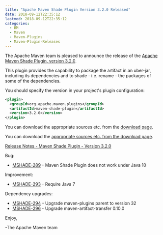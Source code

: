 ```yaml
---
title: "Apache Maven Shade Plugin Version 3.2.0 Released"
date: 2018-09-12T22:35:12
lastmod: 2018-09-12T22:35:12
categories:
  - BM
  - Maven
  - Maven-Plugins
  - Maven-Plugin-Releases
---
```

The Apache Maven team is pleased to announce the release of the [Apache
Maven Shade Plugin, version 3.2.0](https://maven.apache.org/plugins/maven-shade-plugin/).

This plugin provides the capability to package the artifact in an uber-jar,
including its dependencies and to shade - i.e. rename - the packages of some of
the dependencies.

You should specify the version in your project's plugin configuration:

```xml
<plugin>
  <groupId>org.apache.maven.plugins</groupId>
  <artifactId>maven-shade-plugin</artifactId>
  <version>3.2.0</version>
</plugin>
```

You can download the appropriate sources etc. from the [download page](https://maven.apache.org/plugins/maven-shade-plugin/download.cgi).


<!-- more -->

You can download the [appropriate sources etc. from the download page](https://maven.apache.org/plugins/maven-shade-plugin/download.cgi).
 
[Release Notes - Maven Shade Plugin - Version 3.2.0](https://issues.apache.org/jira/secure/ReleaseNote.jspa?projectId=12317921&version=12343491)

Bug:

 * [MSHADE-289](https://issues.apache.org/jira/browse/MSHADE-289) - Maven Shade Plugin does not work under Java 10

Improvement:

 * [MSHADE-293](https://issues.apache.org/jira/browse/MSHADE-293) - Require Java 7

Dependency upgrades:

 * [MSHADE-294](https://issues.apache.org/jira/browse/MSHADE-294) - Upgrade maven-plugins parent to version 32
 * [MSHADE-296](https://issues.apache.org/jira/browse/MSHADE-296) - Upgrade maven-artifact-transfer 0.10.0

Enjoy,

-The Apache Maven team

